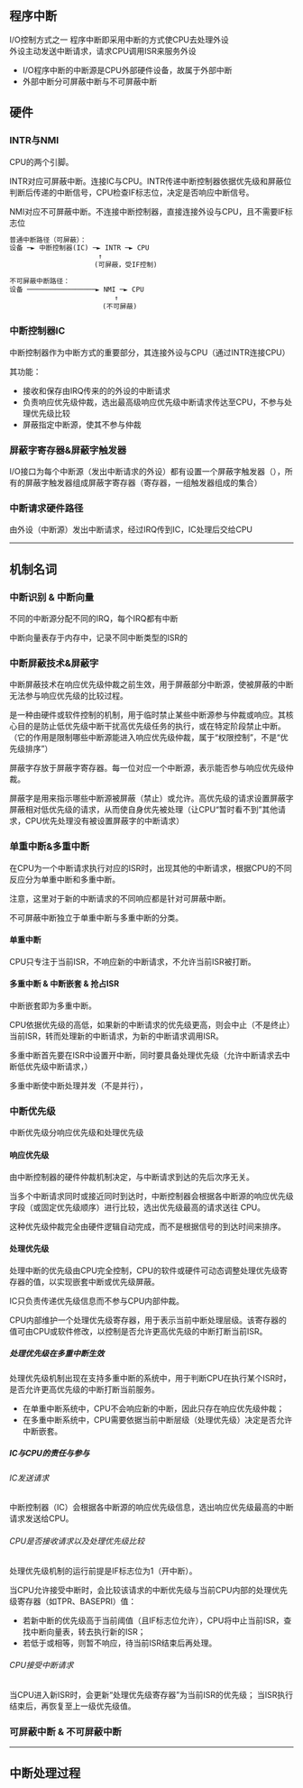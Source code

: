 ## 程序中断
I/O控制方式之一
程序中断即采用中断的方式使CPU去处理外设  
外设主动发送中断请求，请求CPU调用ISR来服务外设

* I/O程序中断的中断源是CPU外部硬件设备，故属于外部中断
* 外部中断分可屏蔽中断与不可屏蔽中断


## 硬件
### INTR与NMI
CPU的两个引脚。

INTR对应可屏蔽中断。连接IC与CPU。INTR传递中断控制器依据优先级和屏蔽位判断后传递的中断信号，CPU检查IF标志位，决定是否响应中断信号。

NMI对应不可屏蔽中断。不连接中断控制器，直接连接外设与CPU，且不需要IF标志位

```markdown
普通中断路径（可屏蔽）：
设备 ─► 中断控制器(IC) ─► INTR ─► CPU
                      ↑
                     (可屏蔽，受IF控制)

不可屏蔽中断路径：
设备 ─────────────────► NMI ─► CPU
                          ↑
                       (不可屏蔽)
```

### 中断控制器IC
中断控制器作为中断方式的重要部分，其连接外设与CPU（通过INTR连接CPU）

其功能：
* 接收和保存由IRQ传来的的外设的中断请求
* 负责响应优先级仲裁，选出最高级响应优先级中断请求传达至CPU，不参与处理优先级比较
* 屏蔽指定中断源，使其不参与仲裁

### 屏蔽字寄存器&屏蔽字触发器
I/O接口为每个中断源（发出中断请求的外设）都有设置一个屏蔽字触发器（），所有的屏蔽字触发器组成屏蔽字寄存器（寄存器，一组触发器组成的集合）

### 中断请求硬件路径
由外设（中断源）发出中断请求，经过IRQ传到IC，IC处理后交给CPU

---

## 机制名词
### 中断识别 & 中断向量
不同的中断源分配不同的IRQ，每个IRQ都有中断

中断向量表存于内存中，记录不同中断类型的ISR的


### 中断屏蔽技术&屏蔽字
中断屏蔽技术在响应优先级仲裁之前生效，用于屏蔽部分中断源，使被屏蔽的中断无法参与响应优先级的比较过程。

是一种由硬件或软件控制的机制，用于临时禁止某些中断源参与仲裁或响应。其核心目的是防止低优先级中断干扰高优先级任务的执行，或在特定阶段禁止中断。（它的作用是限制哪些中断源能进入响应优先级仲裁，属于“权限控制”，不是“优先级排序”）

屏蔽字存放于屏蔽字寄存器。每一位对应一个中断源，表示能否参与响应优先级仲裁。

屏蔽字是用来指示哪些中断源被屏蔽（禁止）或允许。高优先级的请求设置屏蔽字屏蔽相对低优先级的请求，从而使自身优先被处理（让CPU“暂时看不到”其他请求，CPU优先处理没有被设置屏蔽字的中断请求）



### 单重中断&多重中断
在CPU为一个中断请求执行对应的ISR时，出现其他的中断请求，根据CPU的不同反应分为单重中断和多重中断。

注意，这里对于新的中断请求的不同响应都是针对可屏蔽中断。

不可屏蔽中断独立于单重中断与多重中断的分类。

#### 单重中断
CPU只专注于当前ISR，不响应新的中断请求，不允许当前ISR被打断。

#### 多重中断 & 中断嵌套 & 抢占ISR
中断嵌套即为多重中断。

CPU依据优先级的高低，如果新的中断请求的优先级更高，则会中止（不是终止）当前ISR，转而处理新的中断请求，为新的中断请求调用ISR。

多重中断首先要在ISR中设置开中断，同时要具备处理优先级（允许中断请求去中断低优先级中断请求，）

多重中断使中断处理并发（不是并行），

### 中断优先级

中断优先级分响应优先级和处理优先级

#### 响应优先级
由中断控制器的硬件仲裁机制决定，与中断请求到达的先后次序无关。

当多个中断请求同时或接近同时到达时，中断控制器会根据各中断源的响应优先级字段（或固定优先级顺序）进行比较，选出优先级最高的请求送往 CPU。

这种优先级仲裁完全由硬件逻辑自动完成，而不是根据信号的到达时间来排序。

#### 处理优先级
处理中断的优先级由CPU完全控制，CPU的软件或硬件可动态调整处理优先级寄存器的值，以实现嵌套中断或优先级屏蔽。

IC只负责传递优先级信息而不参与CPU内部仲裁。

CPU内部维护一个处理优先级寄存器，用于表示当前中断处理层级。该寄存器的值可由CPU或软件修改，以控制是否允许更高优先级的中断打断当前ISR。
##### 处理优先级在多重中断生效
处理优先级机制出现在支持多重中断的系统中，用于判断CPU在执行某个ISR时，是否允许更高优先级的中断打断当前服务。
* 在单重中断系统中，CPU不会响应新的中断，因此只存在响应优先级仲裁；
* 在多重中断系统中，CPU需要依据当前中断层级（处理优先级）决定是否允许中断嵌套。
##### IC与CPU的责任与参与
###### IC发送请求
中断控制器（IC）会根据各中断源的响应优先级信息，选出响应优先级最高的中断请求发送给CPU。  
###### CPU是否接收请求以及处理优先级比较
处理优先级机制的运行前提是IF标志位为1（开中断）。  

当CPU允许接受中断时，会比较该请求的中断优先级与当前CPU内部的处理优先级寄存器（如TPR、BASEPRI）值：  
- 若新中断的优先级高于当前阈值（且IF标志位允许），CPU将中止当前ISR，查找中断向量表，转去执行新的ISR；  
- 若低于或相等，则暂不响应，待当前ISR结束后再处理。
###### CPU接受中断请求
当CPU进入新ISR时，会更新“处理优先级寄存器”为当前ISR的优先级；
当ISR执行结束后，再恢复至上一级优先级值。

### 可屏蔽中断 & 不可屏蔽中断



---

## 中断处理过程
